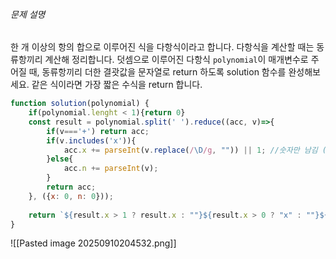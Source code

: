 ###### 문제 설명

한 개 이상의 항의 합으로 이루어진 식을 다항식이라고 합니다. 다항식을 계산할 때는 동류항끼리 계산해 정리합니다. 덧셈으로 이루어진 다항식 `polynomial`이 매개변수로 주어질 때, 동류항끼리 더한 결괏값을 문자열로 return 하도록 solution 함수를 완성해보세요. 같은 식이라면 가장 짧은 수식을 return 합니다.

```js
function solution(polynomial) {
    if(polynomial.lenght < 1){return 0}
    const result = polynomial.split(' ').reduce((acc, v)=>{
        if(v==='+') return acc;
        if(v.includes('x')){
            acc.x += parseInt(v.replace(/\D/g, "")) || 1; //숫자만 남김 (빈 문자열이면 1)
        }else{
            acc.n += parseInt(v);
        }
        return acc;
    }, ({x: 0, n: 0}));
    
    return `${result.x > 1 ? result.x : ""}${result.x > 0 ? "x" : ""}${result.x * result.n !==0 ? " + " : ""}${result.n || ""}`
}
```

![[Pasted image 20250910204532.png]]